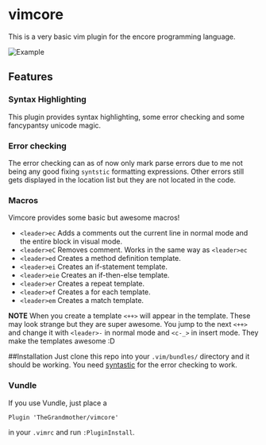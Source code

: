 # vimcore
This is a very basic vim plugin for the encore programming language.

![Example](/example.png)

## Features
### Syntax Highlighting
This plugin provides syntax highlighting, some error checking and some fancypantsy unicode magic.

### Error checking
The error checking can as of now only mark parse errors due to me not being any good
fixing `syntstic` formatting expressions. Other errors still gets displayed in the location 
list but they are not located in the code.

### Macros
Vimcore provides some basic but awesome macros!

- `<leader>ec`    Adds a comments out the current line in normal mode
                  and the entire block in visual mode.
- `<leader>eC`    Removes comment. Works in the same way as `<leader>ec`
- `<leader>ed`    Creates a method definition template.
- `<leader>ei`    Creates an if-statement template.
- `<leader>eie`   Creates an if-then-else template.
- `<leader>er`    Creates a repeat template.
- `<leader>ef`    Creates a for each template.
- `<leader>em`    Creates a match template.

**NOTE**
When you create a template `<++>` will appear in the template. These
may look strange but they are super awesome. You jump to the next `<++>` and change
it with `<leader>-` in normal mode and `<c-_>` in insert mode.
They make the templates awesome :D

##Installation
Just clone this repo into your `.vim/bundles/` directory and it should be working.
You need [syntastic](https://github.com/scrooloose/syntastic) for the error checking to work.

### Vundle
If you use Vundle, just place a
```
Plugin 'TheGrandmother/vimcore'
```
in your `.vimrc` and run `:PluginInstall`.
